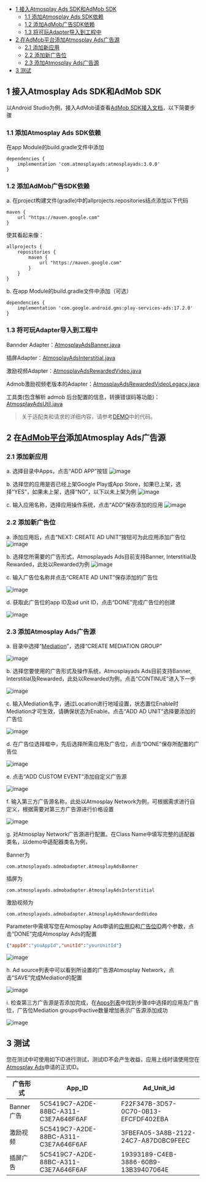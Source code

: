 - [1 接入Atmosplay Ads SDK和AdMob SDK](#1-%e6%8e%a5%e5%85%a5atmosplay-ads-sdk%e5%92%8cadmob-sdk)
  - [1.1 添加Atmosplay Ads SDK依赖](#11-%e6%b7%bb%e5%8a%a0atmosplay-ads-sdk%e4%be%9d%e8%b5%96)
  - [1.2 添加AdMob广告SDK依赖](#12-%e6%b7%bb%e5%8a%a0admob%e5%b9%bf%e5%91%8asdk%e4%be%9d%e8%b5%96)
  - [1.3 将可玩Adapter导入到工程中](#13-%e5%b0%86%e5%8f%af%e7%8e%a9adapter%e5%af%bc%e5%85%a5%e5%88%b0%e5%b7%a5%e7%a8%8b%e4%b8%ad)
- [2 在AdMob平台添加Atmosplay Ads广告源](#2-%e5%9c%a8admob%e5%b9%b3%e5%8f%b0%e6%b7%bb%e5%8a%a0atmosplay-ads%e5%b9%bf%e5%91%8a%e6%ba%90)
  - [2.1 添加新应用](#21-%e6%b7%bb%e5%8a%a0%e6%96%b0%e5%ba%94%e7%94%a8)
  - [2.2 添加新广告位](#22-%e6%b7%bb%e5%8a%a0%e6%96%b0%e5%b9%bf%e5%91%8a%e4%bd%8d)
  - [2.3 添加Atmosplay Ads广告源](#23-%e6%b7%bb%e5%8a%a0atmosplay-ads%e5%b9%bf%e5%91%8a%e6%ba%90)
- [3 测试](#3-%e6%b5%8b%e8%af%95)


## 1 接入Atmosplay Ads SDK和AdMob SDK
以Android Studio为例，接入AdMob请查看[AdMob SDK接入文档](https://developers.google.com/admob/android/quick-start)，以下简要步骤
### 1.1 添加Atmosplay Ads SDK依赖
在app Module的build.gradle文件中添加
```
dependencies {
    implementation 'com.atmosplayads:atmosplayads:3.0.0'
}
```
### 1.2 添加AdMob广告SDK依赖
a. 在project构建文件(gradle)中的allprojects.repositories结点添加以下代码
```
maven {
    url "https://maven.google.com"
}
```
使其看起来像：
```
allprojects {
    repositories {
        maven {
            url "https://maven.google.com"
        }
    }
}
```
b. 在app Module的build.gradle文件中添加（可选）
```
dependencies {
    implementation 'com.google.android.gms:play-services-ads:17.2.0'
}
```

### 1.3 将可玩Adapter导入到工程中
Bannder Adapter：[AtmosplayAdsBanner.java](./admobadapter/src/main/java/com/atmosplayads/admobadapter/AtmosplayAdsBanner.java)

插屏Adapter：[AtmosplayAdsInterstitial.java](./admobadapter/src/main/java/com/atmosplayads/admobadapter/AtmosplayAdsInterstitial.java)

激励视频Adapter：[AtmosplayAdsRewardedVideo.java](./admobadapter/src/main/java/com/atmosplayads/admobadapter/AtmosplayAdsRewardedVideo.java)

Admob激励视频老版本的Adapter：[AtmosplayAdsRewardedVideoLegacy.java](./admobadapter/src/main/java/com/atmosplayads/admobadapter/AtmosplayAdsRewardedVideoLegacy.java)

工具类(包含解析 admob 后台配置的信息，转换错误码等功能)：[AtmosplayAdsUtil.java](./admobadapter/src/main/java/com/atmosplayads/admobadapter/AtmosplayAdsUtil.java)

> 关于适配类和请求的详细内容，请参考[DEMO](https://github.com/Atmosplay/AdMobAdapter-AtmosplayAds-Android)中的代码。

## 2 在[AdMob平台](https://apps.admob.com/v2/home)添加Atmosplay Ads广告源
### 2.1 添加新应用
a. 选择目录中Apps，点击“ADD APP”按钮
![image](imgs/018addapp1.png)

b. 选择您的应用是否已经上架Google Play或App Store，如果已上架，选择“YES”，如果未上架，选择“NO”，以下以未上架为例
![image](imgs/018addapp2.png)

c. 输入应用名称，选择应用操作系统，点击“ADD”保存添加的应用
![image](imgs/019addapp3.png)

### 2.2 添加新广告位
a. 添加应用后，点击“NEXT: CREATE AD UNIT”按钮可为此应用添加广告位
![image](imgs/addunit.png)

b. 选择您所需要的广告形式，Atmosplayads Ads目前支持Banner, Interstitial及Rewarded，此处以Rewarded为例
![image](imgs/003addadunit2RV1.png)

c. 输入广告位名称并点击“CREATE AD UNIT”保存添加的广告位

![image](imgs/004addadunit2RV2.png)

d. 获取此广告位的app ID及ad unit ID，点击“DONE”完成广告位的创建

![image](imgs/005addadunit2RV3.png)

### 2.3 添加Atmosplay Ads广告源
a. 目录中选择“[Mediation](https://apps.admob.com/v2/mediation/groups/list)”，选择“CREATE MEDIATION GROUP”

![image](imgs/007mediationgroupcreate.png)

b. 选择您要使用的广告形式及操作系统，Atmosplayads Ads目前支持Banner, Interstitial及Rewarded，此处以Rewarded为例，点击“CONTINUE”进入下一步

![image](imgs/008mediationgroupcreate1.png)

c. 输入Mediation名字，通过Location进行地域设置，状态置位Enable时Mediation才可生效，请确保状态为Enable。点击“ADD AD UNIT”选择要添加的广告位

![image](imgs/009mediationgroupcreat2.png)

d. 在广告位选择框中，先后选择所需应用及广告位，点击“DONE”保存所配置的广告位

![image](imgs/011mediationgroupcreate4.png)

e. 点击“ADD CUSTOM EVENT”添加自定义广告源

![image](imgs/012mediationgroupcreate5.png)

f. 输入第三方广告源名称，此处以Atmosplay Network为例，可根据需求进行自定义，根据需要对第三方广告源进行价格设置

![image](imgs/013mediationgroupcreate6.png)

g. 对Atmosplay Network广告源进行配置。在Class Name中填写完整的适配器类名，以demo中适配器类名为例，

Banner为

`com.atmosplayads.admobadapter.AtmosplayAdsBanner`

插屏为

`com.atmosplayads.admobadapter.AtmosplayAdsInterstitial`

激励视频为

`com.atmosplayads.admobadapter.AtmosplayAdsRewardedVideo`

Parameter中需填写您在Atmosplay Ads申请的[应用ID](https://sellers.atmosplay.net/#/app/appList/)和[广告位ID](https://sellers.atmosplay.net/#/ad/placeList/)两个参数，点击“DONE”完成Atmosplay Ads的配置

```json
{"appId":"youAppId","unitId":"yourUnitId"}
```
![image](imgs/014mediationgroupcreate7.png)

h. Ad source列表中可以看到所设置的广告源Atmosplay Network，点击“SAVE”完成Mediation的配置

![image](imgs/015mediationgroupcreate8.png)

i. 检查第三方广告源是否添加完成，在[Apps列表](https://apps.admob.com/v2/apps/list)中找到步骤d中选择的应用及广告位，广告位Mediation groups中active数量增加表示广告源添加成功

![image](imgs/016mediationgroupcreate9.png)

## 3 测试

您在测试中可使用如下ID进行测试，测试ID不会产生收益，应用上线时请使用您在[Atmosplay Ads](https://sellers.atmosplay.net/#/app/appList/)申请的正式ID。

| 广告形式 | App_ID                               | Ad_Unit_id                           |
| -------- | ------------------------------------ | ------------------------------------ |
| Banner广告 | 5C5419C7-A2DE-88BC-A311-C3E7A646F6AF | F22F347B-3D57-0C70-0B13-EFCFDF402EBA |
| 激励视频 | 5C5419C7-A2DE-88BC-A311-C3E7A646F6AF | 3FBEFA05-3A8B-2122-24C7-A87D0BC9FEEC |
| 插屏广告 | 5C5419C7-A2DE-88BC-A311-C3E7A646F6AF | 19393189-C4EB-3886-60B9-13B39407064E |
